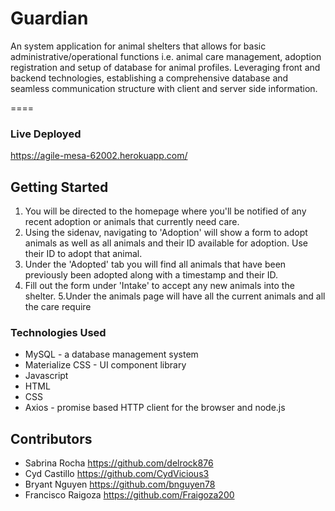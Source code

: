 # Guardian

An system application for animal shelters that allows for basic administrative/operational functions i.e. animal care management, adoption registration and setup of database for animal profiles. Leveraging front and backend technologies, establishing a comprehensive database and seamless communication structure with client and server side information.

==== 

### Live Deployed

https://agile-mesa-62002.herokuapp.com/

## Getting Started

1. You will be directed to the homepage where you'll be notified of any recent adoption or animals that currently need care. 
2. Using the sidenav, navigating to 'Adoption' will show a form to adopt animals as well as all animals and their ID available for adoption. Use their ID to adopt that animal.
3. Under the 'Adopted' tab you will find all animals that have been previously been adopted along with a timestamp and their ID. 
4. Fill out the form under 'Intake' to accept any new animals into the shelter.
5.Under the animals page will have all the current animals and all the care require

### Technologies Used

 * MySQL - a database management system
 * Materialize CSS - UI component library
 * Javascript
 * HTML
 * CSS
 * Axios - promise based HTTP client for the browser and node.js
 
## Contributors 
* Sabrina Rocha https://github.com/delrock876
* Cyd Castillo https://github.com/CydVicious3
* Bryant Nguyen https://github.com/bnguyen78
* Francisco Raigoza https://github.com/Fraigoza200

